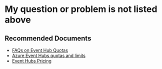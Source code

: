 <properties
    pageTitle="My question or problem is not listed above"
    description="My question or problem is not listed above"
    service="microsoft.eventhub"
    resource="namespaces"
    ms.author="v-miegge, chiragpa"
    authors="v-miegge"
    displayOrder=""
    selfHelpType="generic"
    supportTopicIds="32636952"
    resourceTags=""
    productPesIds="16125"
    cloudEnvironments="public,BlackForest,Fairfax"
    articleId="39be2537-aba5-4daf-b567-dd8097f7aa8d"
	ownershipId="AzureMessaging_Common"
/>

# My question or problem is not listed above

## **Recommended Documents**

* [FAQs on Event Hub Quotas](https://docs.microsoft.com/azure/event-hubs/event-hubs-faq#quotas)<br>
* [Azure Event Hubs quotas and limits](https://docs.microsoft.com/azure/event-hubs/event-hubs-quotas)<br>
* [Event Hubs Pricing](https://azure.microsoft.com/pricing/details/event-hubs/)
